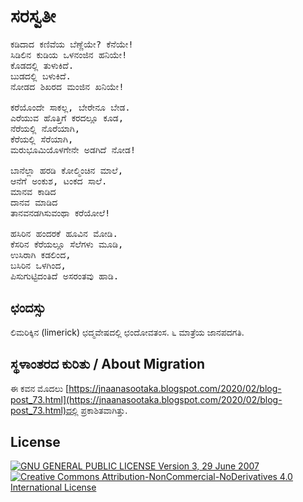 # ಸರಸ್ವತೀ

<pre>
ಕಡಿದಾದ ಕಣಿವೆಯ ಬೆಣ್ಣೆಯೇ? ಕೆನೆಯೇ!
ಸಿಡಿಲಿನ ಕುಡಿಯ ಒಳನಂಜಿನ ಹನಿಯೇ!
ಕೊಡದಲ್ಲಿ ತುಳುಕಿದೆ.
ಬುಡದಲ್ಲಿ ಬಳುಕಿದೆ.
ನೋಡದ ಶಿಖರದ ಮಂಜಿನ ಖನಿಯೇ!

ಕರೆಯೊಂದೇ ಸಾಕಲ್ಲ, ಬೇರೇನೂ ಬೇಡ.
ಎರೆಯುವ ಹೊತ್ತಿಗೆ ಕರದಲ್ಲೂ ಕೂಡ,
ನೆರೆಯಲ್ಲಿ ನೊರೆಯಾಗಿ,
ಕೆರೆಯಲ್ಲಿ ಸೆರೆಯಾಗಿ,
ಮರುಭೂಮಿಯೊಳಗೇನೇ ಅಡಗಿದೆ ನೋಡ!

ಬಾನೆಲ್ಲಾ ಹರಡಿ ಕೋಲ್ಮಿಂಚಿನ ಮಾಲೆ,
ಆನೆಗೆ ಅಂಕುಶ, ಟಂಕದ ಸಾಲೆ.
ಮಾನವ ಕಾಡಿದ
ದಾನವ ಮಾಡಿದ
ತಾನವನಡಗಿಸುವಂಥಾ ಕರೆಯೋಲೆ!

ಹಸಿರಿನ ಹಂದರಕೆ ಹೂವಿನ ಮೋಡಿ.
ಕೆಸರಿನ ಕೆರೆಯಲ್ಲೂ ಸೆಲೆಗಳು ಮೂಡಿ,
ಉಸಿರಾಗಿ ಕಡಲಿಂದ,
ಬಸಿರಿನ ಒಳಗಿಂದ,
ಪಿಸುಗುಟ್ಟಿದಂತಿದೆ ಅಸರಂತವು ಹಾಡಿ.
</pre>

## ಛಂದಸ್ಸು

ಲಿಮರಿಕ್ಕಿನ (limerick) ಛದ್ಮವೇಷದಲ್ಲಿ ಛಂದೋವತಂಸ. ೬ ಮಾತ್ರೆಯ ಜಾನಪದಗತಿ.

## ಸ್ಥಳಾಂತರದ ಕುರಿತು / About Migration

ಈ ಕವನ ಮೊದಲು [https://jnaanasootaka.blogspot.com/2020/02/blog-post_73.html](https://jnaanasootaka.blogspot.com/2020/02/blog-post_73.html)ದಲ್ಲಿ ಪ್ರಕಾಶಿತವಾಗಿತ್ತು.

## License

[![GNU GENERAL PUBLIC LICENSE Version 3, 29 June 2007](https://www.gnu.org/graphics/gplv3-127x51.png) ![Creative Commons Attribution-NonCommercial-NoDerivatives 4.0 International License](https://i.creativecommons.org/l/by-nc-nd/4.0/88x31.png)](../README.md#ಪರವಾನಗಿ--license)
